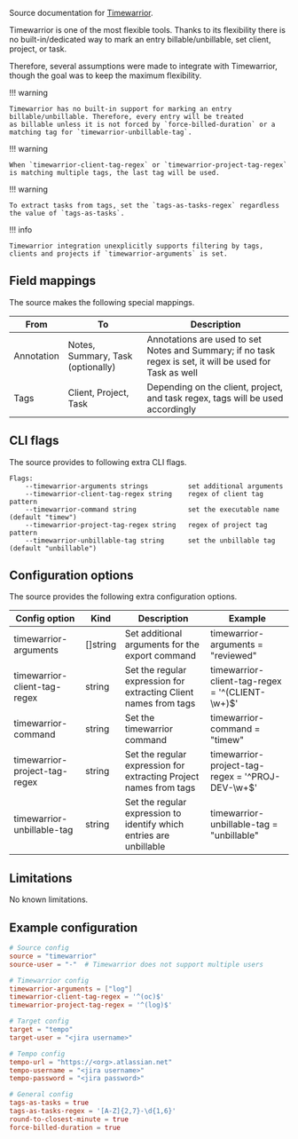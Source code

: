 Source documentation for [Timewarrior](https://timewarrior.net/).

Timewarrior is one of the most flexible tools. Thanks to its flexibility there is no built-in/dedicated way to mark an entry billable/unbillable, set client, project, or task.

Therefore, several assumptions were made to integrate with Timewarrior, though the goal was to keep the maximum flexibility.

!!! warning

    Timewarrior has no built-in support for marking an entry billable/unbillable. Therefore, every entry will be treated
    as billable unless it is not forced by `force-billed-duration` or a matching tag for `timewarrior-unbillable-tag`.

!!! warning

    When `timewarrior-client-tag-regex` or `timewarrior-project-tag-regex` is matching multiple tags, the last tag will be used.

!!! warning

    To extract tasks from tags, set the `tags-as-tasks-regex` regardless the value of `tags-as-tasks`.

!!! info

    Timewarrior integration unexplicitly supports filtering by tags, clients and projects if `timewarrior-arguments` is set.

## Field mappings

The source makes the following special mappings.

| From       | To                                | Description                                                                                              |
| ---------- | --------------------------------- | -------------------------------------------------------------------------------------------------------- |
| Annotation | Notes, Summary, Task (optionally) | Annotations are used to set Notes and Summary; if no task regex is set, it will be used for Task as well |
| Tags       | Client, Project, Task             | Depending on the client, project, and task regex, tags will be used accordingly                          |

## CLI flags

The source provides to following extra CLI flags.

```plaintext
Flags:
    --timewarrior-arguments strings          set additional arguments
    --timewarrior-client-tag-regex string    regex of client tag pattern
    --timewarrior-command string             set the executable name (default "timew")
    --timewarrior-project-tag-regex string   regex of project tag pattern
    --timewarrior-unbillable-tag string      set the unbillable tag (default "unbillable")
```

## Configuration options

The source provides the following extra configuration options.

| Config option                 | Kind    | Description                                                         | Example                                          |
| ----------------------------- | ------- | ------------------------------------------------------------------- | ------------------------------------------------ |
| timewarrior-arguments         | []string | Set additional arguments for the export command                    | timewarrior-arguments = "reviewed"               |
| timewarrior-client-tag-regex  | string  | Set the regular expression for extracting Client names from tags    | timewarrior-client-tag-regex = '^(CLIENT-\w+)$'  |
| timewarrior-command           | string  | Set the timewarrior command                                         | timewarrior-command = "timew"                    |
| timewarrior-project-tag-regex | string  | Set the regular expression for extracting Project names from tags   | timewarrior-project-tag-regex = '^PROJ-DEV-\w+$' |
| timewarrior-unbillable-tag    | string  | Set the regular expression to identify which entries are unbillable | timewarrior-unbillable-tag = "unbillable"        |

## Limitations

No known limitations.

## Example configuration

```toml
# Source config
source = "timewarrior"
source-user = "-"  # Timewarrior does not support multiple users

# Timewarrior config
timewarrior-arguments = ["log"]
timewarrior-client-tag-regex = '^(oc)$'
timewarrior-project-tag-regex = '^(log)$'

# Target config
target = "tempo"
target-user = "<jira username>"

# Tempo config
tempo-url = "https://<org>.atlassian.net"
tempo-username = "<jira username>"
tempo-password = "<jira password>"

# General config
tags-as-tasks = true
tags-as-tasks-regex = '[A-Z]{2,7}-\d{1,6}'
round-to-closest-minute = true
force-billed-duration = true
```